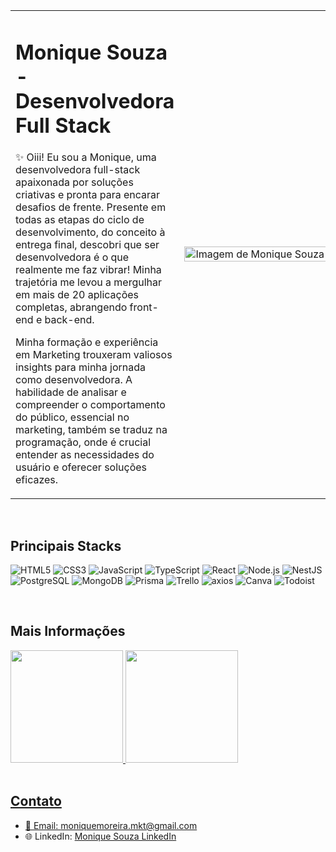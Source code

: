 <table>
  <tr>
    <td>
      <h1>Monique Souza - Desenvolvedora Full Stack</h1>
      <p>✨ Oiii! Eu sou a Monique, uma desenvolvedora full-stack apaixonada por soluções criativas e pronta para encarar desafios de frente. Presente em todas as etapas do ciclo de desenvolvimento, do conceito à entrega final, descobri que ser desenvolvedora é o que realmente me faz vibrar! Minha trajetória me levou a mergulhar em mais de 20 aplicações completas, abrangendo front-end e back-end.</p>
      <p>Minha formação e experiência em Marketing trouxeram valiosos insights para minha jornada como desenvolvedora. A habilidade de analisar e compreender o comportamento do público, essencial no marketing, também se traduz na programação, onde é crucial entender as necessidades do usuário e oferecer soluções eficazes.</p>
    </td>
    <td>
     <img src="https://img.freepik.com/free-photo/top-view-unrecognizable-hacker-performing-cyberattack-night_1098-18706.jpg?w=740&t=st=1694356276~exp=1694356876~hmac=ec2c454559ad16cf09cbdb242b83e8a025b28036010e8c439ba5f14da33e1733" alt="Imagem de Monique Souza" style="width: 1300px; height: 100%"/>
    </td>    
  </tr>
</table>
<br>

## Principais Stacks
![HTML5](https://img.shields.io/badge/HTML5-E34F26?style=for-the-badge&logo=html5&logoColor=white)
![CSS3](https://img.shields.io/badge/CSS3-1572B6?style=for-the-badge&logo=css3&logoColor=white)
![JavaScript](https://img.shields.io/badge/JavaScript-323330?style=for-the-badge&logo=javascript&logoColor=F7DF1E)
![TypeScript](https://img.shields.io/badge/TypeScript-007ACC?style=for-the-badge&logo=typescript&logoColor=white)
![React](https://img.shields.io/badge/React-20232A?style=for-the-badge&logo=react&logoColor=61DAFB)
![Node.js](https://img.shields.io/badge/Node%20js-339933?style=for-the-badge&logo=nodedotjs&logoColor=white)
![NestJS](https://img.shields.io/badge/nestjs-E0234E?style=for-the-badge&logo=nestjs&logoColor=white)
![PostgreSQL](https://img.shields.io/badge/PostgreSQL-316192?style=for-the-badge&logo=postgresql&logoColor=white)
![MongoDB](https://img.shields.io/badge/MongoDB-4EA94B?style=for-the-badge&logo=mongodb&logoColor=white)
![Prisma](https://img.shields.io/badge/Prisma-3982CE?style=for-the-badge&logo=Prisma&logoColor=white)
![Trello](https://img.shields.io/badge/Trello-0052CC?style=for-the-badge&logo=trello&logoColor=white)
![axios](https://img.shields.io/badge/axios-671ddf?&style=for-the-badge&logo=axios&logoColor=white)
![Canva](https://img.shields.io/badge/Canva-%2300C4CC.svg?&style=for-the-badge&logo=Canva&logoColor=white)
![Todoist](https://img.shields.io/badge/Todoist-E44332?style=for-the-badge&logo=todoist&logoColor=white)

<br>

## Mais Informações
<div>
<a href="https://github.com/MoniqueMSouza">
<img loading="lazy" height="180em" src="https://github-readme-stats.vercel.app/api/top-langs/?username=MoniqueMSouza&layout=compact&langs_count=7&theme=radical"/>
<img loading="lazy" height="180em" src="https://github-readme-stats.vercel.app/api?username=MoniqueMSouza&show_icons=true&theme=radical&include_all_commits=true&count_private=true"/>
</div>

<br>

## Contato
- 📧 Email: moniquemoreira.mkt@gmail.com
- 🌐 LinkedIn: [Monique Souza LinkedIn](https://www.linkedin.com/in/monique-moreira-souza/)



<!--
**MoniqueMSouza/MoniqueMSouza** is a ✨ _special_ ✨ repository because its `README.md` (this file) appears on your GitHub profile.

Here are some ideas to get you started:

- 🔭 I’m currently working on ...
- 🌱 I’m currently learning ...
- 👯 I’m looking to collaborate on ...
- 🤔 I’m looking for help with ...
- 💬 Ask me about ...
- 📫 How to reach me: ...
- 😄 Pronouns: ...
- ⚡ Fun fact: ...
-->
